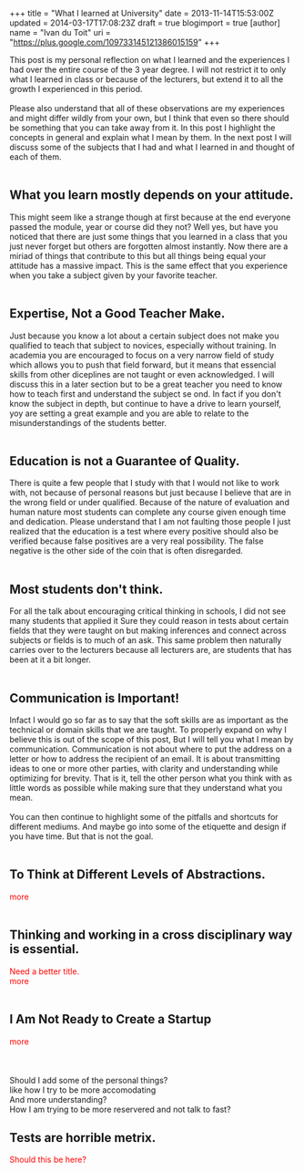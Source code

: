 +++
title = "What I learned at University"
date = 2013-11-14T15:53:00Z
updated = 2014-03-17T17:08:23Z
draft = true
blogimport = true 
[author]
	name = "Ivan du Toit"
	uri = "https://plus.google.com/109733145121386015159"
+++

This post is my personal reflection on what I learned and the experiences I had over the entire course of the 3 year degree. I will not restrict it to only what I learned in class or because of the lecturers, but extend it to all the growth I experienced in this period.<br /><br />Please also understand that all of these observations are my experiences and might differ wildly from your own, but I think that even so there should be something that you can take away from it. In this post I highlight the concepts in general and explain what I mean by them. In the next post I will discuss some of the subjects that I had and what I learned in and thought of each of them.<br /><br /><h2>What you learn mostly depends on your attitude.</h2><div>This might seem like a strange though at first because at the end everyone passed the module, year or course did they not? Well yes, but have you noticed that there are just some things that you learned in a class that you just never forget but others are forgotten almost instantly. Now there are a miriad of things that contribute to this but all things being equal your attitude has a massive impact. This is the same effect that you experience when you take a subject given by your favorite teacher.&nbsp;</div><div><br /></div><h2>Expertise, Not a Good Teacher Make.</h2><div>Just because you know a lot about a certain subject does not make you qualified to teach that subject to novices, especially without training. In academia you are encouraged to focus on a very narrow field of study which allows you to push that field forward, but it means that essencial skills from other diceplines are not taught or even acknowledged. I will discuss this in a later section but to be a great teacher you need to know how to teach first and understand the subject se ond. In fact if you don't know the subject in depth, but continue to have a drive to learn yourself, yoy are setting a great example and you are able to relate to the misunderstandings of the students better.  </div><div><br /></div><h2>Education is not a Guarantee of Quality.</h2><div>There is quite a few people that I study with that I would not like to work with, not because of personal reasons but just because I believe that are in the wrong field or under qualified. Because of the nature of evaluation and human nature most students can complete any course given enough time and dedication. Please understand that I am not faulting those people I just realized that the education is a test where every positive should also be verified because false positives are a very real possibility. The false negative is the other side of the coin that is often disregarded. </div><div><br /></div><h2>Most students don't think.</h2><div>For all the talk about encouraging critical thinking in schools, I did not see many students that applied it Sure they could reason in tests about certain fields that they were taught on but making inferences and connect across subjects or fields is to much of an ask. This same problem then naturally carries over to the lecturers because all lecturers are, are students that has been at it a bit longer.</div><div><br /></div><h2>Communication is Important!</h2><div>Infact I would go so far as to say that the soft skills are as important as the technical or domain skills that we are taught. To properly expand on why I believe this is out of the scope of this post, But I will tell you what I mean by communication. Communication is not about where to put the address on a letter or how to address the recipient of an email. It is about transmitting ideas to one or more other parties, with clarity and understanding while optimizing for brevity. That is it, tell the other person what you think with as little words as possible while making sure that they understand what you mean.</div><div><br /></div><div>You can then continue to highlight some of the pitfalls and shortcuts for different mediums. And maybe go into some of the etiquette and design if you have time. But that is not the goal.</div><div><br /></div><h2>To Think at Different Levels of Abstractions.</h2><div><span style="color: red;">more</span></div><div><br /></div><h2>Thinking and working in a cross disciplinary way is essential.</h2><div><span style="color: red;">Need a better title.</span></div><div><span style="color: red;">more</span></div><div><br /></div><h2>I Am Not Ready to Create a Startup</h2><div><span style="color: red;">more</span></div><div><br /></div><div><br /></div><div><br /></div><div>Should I add some of the personal things?</div><div>like how I try to be more accomodating</div><div>And more understanding?</div><div>How I am trying to be more reservered and not talk to fast?</div><h2>Tests are horrible metrix.</h2><div><span style="color: red;">Should this be here?</span></div>
